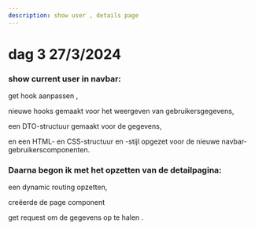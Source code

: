 ```yaml
---
description: show user , details page
---
```


# dag 3 27/3/2024

### show current user in navbar:&#x20;

get hook aanpassen ,

nieuwe hooks gemaakt voor het weergeven van gebruikersgegevens,&#x20;

een DTO-structuur gemaakt voor de gegevens,&#x20;

en een HTML- en CSS-structuur en -stijl opgezet voor de nieuwe navbar-gebruikerscomponenten.&#x20;

### Daarna begon ik met het opzetten van de detailpagina:&#x20;

een dynamic routing opzetten,&#x20;

creëerde de page component&#x20;

&#x20;get request om de gegevens op te halen .
